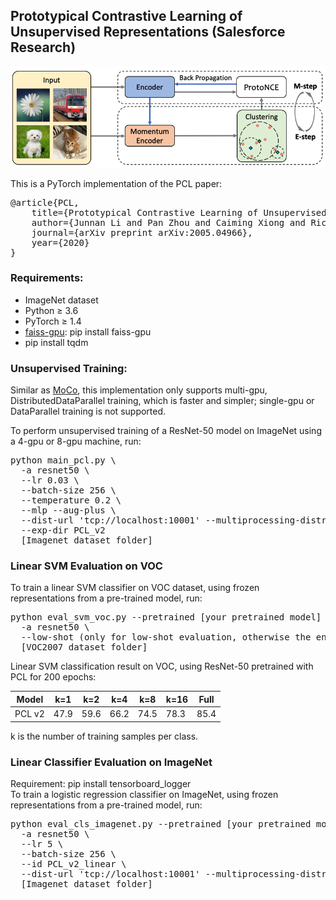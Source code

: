 ## Prototypical Contrastive Learning of Unsupervised Representations (Salesforce Research)
<img src="./img/PCL_framework.png" width="600">

This is a PyTorch implementation of the PCL paper:
<pre>
@article{PCL,
	title={Prototypical Contrastive Learning of Unsupervised Representations},
	author={Junnan Li and Pan Zhou and Caiming Xiong and Richard Socher and Steven C.H. Hoi},
	journal={arXiv preprint arXiv:2005.04966},
	year={2020}
}</pre>

### Requirements:
* ImageNet dataset
* Python ≥ 3.6
* PyTorch ≥ 1.4
* <a href="https://github.com/facebookresearch/faiss">faiss-gpu</a>: pip install faiss-gpu
* pip install tqdm

### Unsupervised Training:
Similar as <a href="https://github.com/facebookresearch/moco">MoCo</a>, this implementation only supports multi-gpu, DistributedDataParallel training, which is faster and simpler; single-gpu or DataParallel training is not supported.

To perform unsupervised training of a ResNet-50 model on ImageNet using a 4-gpu or 8-gpu machine, run: 
<pre>python main_pcl.py \ 
  -a resnet50 \ 
  --lr 0.03 \
  --batch-size 256 \
  --temperature 0.2 \
  --mlp --aug-plus \	
  --dist-url 'tcp://localhost:10001' --multiprocessing-distributed --world-size 1 --rank 0 \
  --exp-dir PCL_v2
  [Imagenet dataset folder]
</pre>

### Linear SVM Evaluation on VOC
To train a linear SVM classifier on VOC dataset, using frozen representations from a pre-trained model, run:
<pre>python eval_svm_voc.py --pretrained [your pretrained model] \
  -a resnet50 \ 
  --low-shot (only for low-shot evaluation, otherwise the entire dataset is used) \
  [VOC2007 dataset folder]
</pre>

Linear SVM classification result on VOC, using ResNet-50 pretrained with PCL for 200 epochs:

Model| k=1 | k=2 | k=4 | k=8 | k=16| Full
 --- | --- | --- | --- | --- | --- | ---
PCL v2| 47.9| 59.6| 66.2| 74.5| 78.3 | 85.4

k is the number of training samples per class.

### Linear Classifier Evaluation on ImageNet
Requirement: pip install tensorboard_logger \
To train a logistic regression classifier on ImageNet, using frozen representations from a pre-trained model, run:
<pre>python eval_cls_imagenet.py --pretrained [your pretrained model] \
  -a resnet50 \ 
  --lr 5 \
  --batch-size 256 \
  --id PCL_v2_linear \ 
  --dist-url 'tcp://localhost:10001' --multiprocessing-distributed --world-size 1 --rank 0 \
  [Imagenet dataset folder]
</pre>

